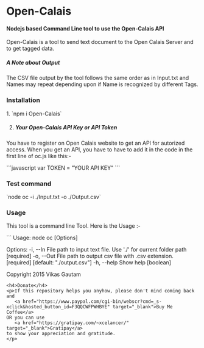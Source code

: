 <h1>Open-Calais</h1>
<h4>Nodejs based Command Line tool to use the Open-Calais API</h4>
<p>Open-Calais is a tool to send text document to the Open Calais Server and to get tagged data.</p>
<h5>A Note about Output</h5>
<p>The CSV file output by the tool follows the same order as in Input.txt and Names may repeat depending upon if Name is recognized by different Tags.</p>

<h3>Installation</h3>
   1. `npm i Open-Calais`

   2. <h5>Your Open-Calais API Key or API Token</h5> 
   <p>You have to register on Open Calais website to get an API for autorized access. When you get an API, you have to have to add it in the code in the first line of oc.js like this:-</p>
   ```javascript
   var TOKEN = "YOUR API KEY"
   ```

<h3>Test command</h3>
`node oc -i ./Input.txt -o ./Output.csv`

<h3>Usage</h3>
<p>This tool is a command line Tool. Here is the Usage :-</p>
```
Usage: node oc [Options]

Options:
  -i, --In    File path to input text file.
              Use './' for current folder path                        [required]
  -o, --Out   File path to output csv file with .csv extension.
                                            [required] [default: "./output.csv"]
  -h, --help  Show help                                                [boolean]

Copyright 2015 Vikas Gautam
```
<h4>Donate</h4>
<p>If this repository helps you anyhow, please don't mind coming back and 
   <a href="https://www.paypal.com/cgi-bin/webscr?cmd=_s-xclick&hosted_button_id=F3QQCWFPWHBYE" target="_blank">Buy Me Coffee</a>
OR you can use 
   <a href="https://gratipay.com/~xcelancer/" target="_blank">Gratipay</a>
to show your appreciation and gratitude.
</p>